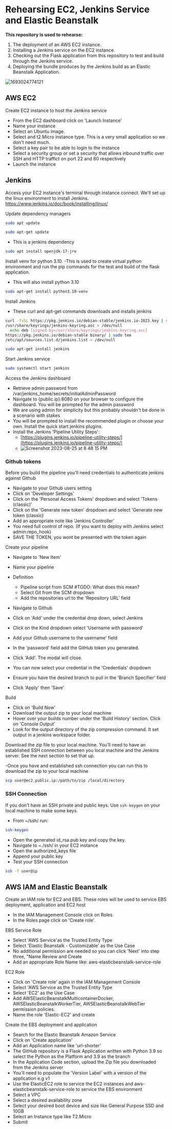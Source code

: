 # Rehearsing EC2, Jenkins Service and Elastic Beanstalk

**This repository is used to rehearse:**

1. The deployment of an AWS EC2 instance.
2. Installing a Jenkins service on the EC2 instance.
3. Checking out the Flask application from this repository to test and build through the Jenkins service.
4. Deploying the bundle produces by the Jenkins build as an Elastic Beanstalk Application.

![1693024774121]([image/README/1693024774121.png](https://github.com/elmorenox/Deploy_Jenkins_Server-EBS_Application/blob/main/Jenkins-Elasticbeanstalk-Diagram.png))

## **AWS EC2**

Create EC2 instance to host the Jenkins service

- From the EC2 dashboard click on 'Launch Instance'
- Name your instance
- Select an Ubuntu image. 
- Select and t2.Micro instance type. This is a very small application so we don't need much.
- Select a key pair to be able to login to the instance
- Select a security group or set a security that allows inbound traffic over SSH and HTTP traffict on port 22 and 80 respectively
- Launch the instance

## Jenkins


Access your EC2 instance's terminal through instance connect. We'll set up the linux environment to install Jenkins. 
https://www.jenkins.io/doc/book/installing/linux/

Update dependency managers

```bash
sudo apt update
```

```bash
sudo apt-get update
```

- This is a jenkins dependency

```bash
sudo apt install openjdk-17-jre
```

Install venv for python 3.10.
-This is used to create virtual python environment and run the pip commands for the test and build of the flask application.

- This will also install python 3.10

```bash
sudo apt-get install python3.10-venv
```

Install Jenkins

- These curl and apt-get commands downloads and installs jenkins

```bash
curl -fsSL https://pkg.jenkins.io/debian-stable/jenkins.io-2023.key | sudo tee
/usr/share/keyrings/jenkins-keyring.asc > /dev/null
  echo deb [signed-by=/usr/share/keyrings/jenkins-keyring.asc]
https://pkg.jenkins.io/debian-stable binary/ | sudo tee
/etc/apt/sources.list.d/jenkins.list > /dev/null

sudo apt-get install jenkins
```

Start Jenkins service

```bash
sudo systemctl start jenkins
```

Access the Jenkins dashboard

- Retrieve admin password from /var/jenkins_home/secrets/initialAdminPassword
- Navigate to {public.ip}:8080 on your browser to configure the dashboard. You will be prompted for the admin password
- We are using admin for simplicity but this probably shouldn't be done in a scenario with stakes
- You will be prompted to install the recommended plugin or choose your own. Install the quick start jenkins plugins.
- Install the Jenkins 'Pipeline Utility Steps':
  - [https://plugins.jenkins.io/pipeline-utility-steps/](https://plugins.jenkins.io/pipeline-utility-steps/)
  - ![Screenshot 2023-08-25 at 8 48 15 PM](https://github.com/elmorenox/Deploy_Jenkins_Server-EBS_Application/assets/8043346/3532d82d-9d18-472c-9b63-028cd1f932b0)

### Github tokens

Before you build the pipeline you'll need credentials to authenticate jenkins against Github

- Navigate to your Github users setting
- Click on 'Developer Settings'
- Click on the 'Personal Access Tokens' dropdown and select 'Tokens (classic)'
- Click on the 'Generate new token' dropdown and select 'Generate new token (classic)
- Add an appropriate note like 'Jenkins Controller'
- You need full control of repo. (If you want to deploy with Jenkins select admin:repo_hook)
- SAVE THE TOKEN, you wont be presented with the token again

Create your pipeline

- Navigate to 'New Item'
- Name your pipeline
- Definition

  - Pipeline script from SCM #TODO: What does this mean?
  - Select Git from the SCM dropdown
  - Add the repositories url to the 'Repository URL' field
- Navigate to Github
- Click on 'Add' under the credential drop down, select Jenkins
- Click on the Kind dropdown select 'Username with password'
- Add your Github username to the username' field
- In the 'password' field add the GitHub token you generated.
- Click 'Add'. The modal will close.
- You can now select your credential in the 'Credentials' dropdown
- Ensure you have the desired branch to pull in the 'Branch Specifier' field
- Click 'Apply' then 'Save'

Build

- Click on 'Build Now'
- Download the output zip to your local machine
- Hover over your builds number under the 'Build History' section. Click on 'Console Output'
- Look for the output directory of the zip compression command. It set output in a jenkins workspace folder.

Download the zip file to your local machine. You'll need to have an established SSH connection between you local machine and the Jenkins server. See the next section to set that up.

-Once you have and established ssh connection you can run this to download the zip to your local machine

```bash
scp user@ec2.public.ip:/path/to/zip /local/directory
```

### SSH Connection

If you don't have an SSH private and public keys. Use ``ssh-keygen`` on your local machine to make some keys.

- From ~/ssh/ run:

```bash
ssh-keygen 
```

- Open the generated id_rsa.pub key and copy the key.
- Navigate to ~./ssh/ in your EC2 instance
- Open the authorized_keys file
- Append your public key
- Test your SSH connection

```bash
ssh -T user@ip
```

## AWS IAM and Elastic Beanstalk

Create an IAM role for EC2 and EBS. These roles will be used to service EBS deployment, application and EC2 host

- In the IAM Management Console click on Roles
- In the Roles page click on 'Create role'.

EBS Service Role

- Select 'AWS Service'as the Trusted Entity Type
- Select 'Elastic Beanstalk - Customizable' as the Use Case
- No additional permission are needed so you can click 'Next' into step three, "Name Review and Create
- Add an appropriate Role Name like: aws-elasticbeanstalk-service-role

EC2 Role

- Click on 'Create role' again in the IAM Management Console
- Select 'AWS Service as the Trusted Entity Type
- Select 'EC2' as the Use Case
- Add AWSElasticBeanstalkMulticontainerDocker, AWSElasticBeanstalkWorkerTier, AWSElasticBeanstalkWebTier permission policies.
- Name the role 'Elastic-EC2' and create

Create the EBS deployment and application

- Search for the Elastic Beanstalk Amazon Service
- Click on 'Create application'
- Add an Application name like 'url-shorter'
- The GitHub repository is a Flask Application written with Python 3.9 so select the Python as the Platform and 3.9 as the branch
- In the Application Code section, upload the Zip file you downloaded from the Jenkins server
- You'll need to populate the 'Version Label' with a version of the application e.g v1
- Use the ElasticEC2 role to service the EC2 instances and aws-elasticbeanstalk-service-role to service the EBS environment
- Select a VPC
- Select a desired availability zone
- Select your desired boot device and size like General Purpose SSD and 10GB
- Select an Instance type like T2.Micro
- Submit
